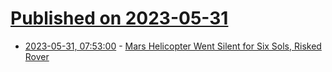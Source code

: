 # [Published on 2023-05-31](index.md)

* [2023-05-31, 07:53:00](https://soylentnews.org/article.pl?sid=23/05/30/1727243&from=rss) - [Mars Helicopter Went Silent for Six Sols, Risked Rover](https://soylentnews.org/article.pl?sid=23/05/30/1727243&from=rss)
